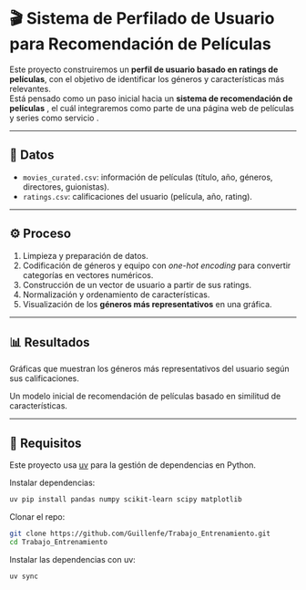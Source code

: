 # 🎬 Sistema de Perfilado de Usuario para Recomendación de Películas

Este proyecto construiremos un **perfil de usuario basado en ratings de películas**, con el objetivo de identificar los géneros y características más relevantes.  
Está pensado como un paso inicial hacia un **sistema de recomendación de películas** , el cuál integraremos como parte de una página web de películas y series como 
servicio .

---

## 📂 Datos

- `movies_curated.csv`: información de películas (título, año, géneros, directores, guionistas).  
- `ratings.csv`: calificaciones del usuario (película, año, rating).  

---

## ⚙️ Proceso

1. Limpieza y preparación de datos.  
2. Codificación de géneros y equipo con *one-hot encoding* para convertir categorías en vectores numéricos.  
3. Construcción de un vector de usuario a partir de sus ratings.  
4. Normalización y ordenamiento de características.  
5. Visualización de los **géneros más representativos** en una gráfica.  

---

## 📊 Resultados

Gráficas que muestran los géneros más representativos del usuario según sus calificaciones.

Un modelo inicial de recomendación de películas basado en similitud de características.

---

## 🚀 Requisitos

Este proyecto usa [uv](https://github.com/astral-sh/uv) para la gestión de dependencias en Python.  

Instalar dependencias:  

```bash
uv pip install pandas numpy scikit-learn scipy matplotlib
```

Clonar el repo: 

```bash
git clone https://github.com/Guillenfe/Trabajo_Entrenamiento.git
cd Trabajo_Entrenamiento
```
Instalar las dependencias con uv:

```bash
uv sync
```
